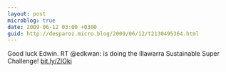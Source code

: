 ```yaml
---
layout: post
microblog: true
date: 2009-06-12 03:00 +0300
guid: http://desparoz.micro.blog/2009/06/12/t2130495364.html
---
```

Good luck Edwin. RT @edkwan: is doing the Illawarra Sustainable Super Challenge! [bit.ly/ZlOki](http://bit.ly/ZlOki)
